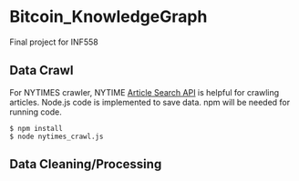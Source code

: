 # Bitcoin_KnowledgeGraph
Final project for INF558

## Data Crawl
For NYTIMES crawler, NYTIME [Article Search API](https://developer.nytimes.com/article_search_v2.json) is helpful for crawling articles. Node.js code is implemented to save data. npm will be needed for running code.
```
$ npm install
$ node nytimes_crawl.js
```

## Data Cleaning/Processing
